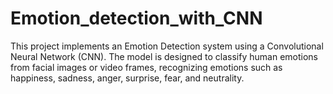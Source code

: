 # Emotion_detection_with_CNN
This project implements an Emotion Detection system using a Convolutional Neural Network (CNN). The model is designed to classify human emotions from facial images or video frames, recognizing emotions such as happiness, sadness, anger, surprise, fear, and neutrality.
